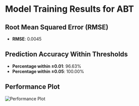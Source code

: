 # Model Training Results for ABT

## Root Mean Squared Error (RMSE)
- **RMSE**: 0.0045

## Prediction Accuracy Within Thresholds
- **Percentage within ±0.01**: 96.63%
- **Percentage within ±0.05**: 100.00%

## Performance Plot
![Performance Plot](../imgs/ABT.png)
